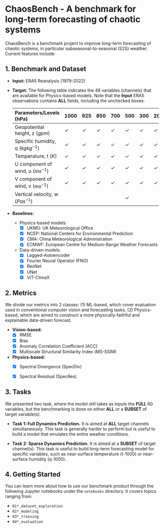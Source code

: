 # ChaosBench - A benchmark for long-term forecasting of chaotic systems
ChaosBench is a benchmark project to improve long-term forecasting of chaotic systems, in particular subseasonal-to-seasonal (S2S) weather. Current features include:

## 1. Benchmark and Dataset

- __Input:__ ERA5 Reanalysis (1979-2022)
    
- __Target:__ The following table indicates the 48 variables (channels) that are available for Physics-based models. Note that the __Input__ ERA5 observations contains __ALL__ fields, including the unchecked boxes:
        
    Parameters/Levels (hPa) | 1000 | 925 | 850 | 700 | 500 | 300 | 200 | 100 | 50 | 10
    :---------------------- | :----| :---| :---| :---| :---| :---| :---| :---| :--| :-|
    Geopotential height, z ($gpm$) | &check; | &check; | &check; | &check; | &check; | &check; | &check; | &check; | &check; | &check; |  
    Specific humidity, q ($kg kg^{-1}$) | &check; | &check; | &check; | &check; | &check; | &check; | &check; | &nbsp; | &nbsp; | &nbsp; |  
    Temperature, t ($K$) | &check; | &check; | &check; | &check; | &check; | &check; | &check; | &check; | &check; | &check; | &check; |  
    U component of wind, u ($ms^{-1}$) | &check; | &check; | &check; | &check; | &check; | &check; | &check; | &check; | &check; | &check; |  
    V component of wind, v ($ms^{-1}$) | &check; | &check; | &check; | &check; | &check; | &check; | &check; | &check; | &check; | &check; |  
    Vertical velocity, w ($Pas^{-1}$) | &nbsp; | &nbsp; | &nbsp; | &nbsp; | &check; | &nbsp; | &nbsp; | &nbsp; | &nbsp; | &nbsp; |  
    
- __Baselines:__
    - Physics-based models:
        - [x] UKMO: UK Meteorological Office
        - [x] NCEP: National Centers for Environmental Prediction
        - [x] CMA: China Meteorological Administration
        - [x] ECMWF: European Centre for Medium-Range Weather Forecasts
    - Data-driven models:
        - [x] Lagged-Autoencoder
        - [x] Fourier Neural Operator (FNO)
        - [x] ResNet
        - [x] UNet
        - [x] ViT-ClimaX
        
## 2. Metrics
We divide our metrics into 2 classes: (1) ML-based, which cover evaluation used in conventional computer vision and forecasting tasks, (2) Physics-based, which are aimed to construct a more physically-faithful and explainable data-driven forecast.

- __Vision-based:__
    - [x] RMSE
    - [x] Bias
    - [x] Anomaly Correlation Coefficient (ACC)
    - [x] Multiscale Structural Similarity Index (MS-SSIM)
- __Physics-based:__
    - [x] Spectral Divergence (SpecDiv)
    - [x] Spectral Residual (SpecRes)


## 3. Tasks
We presented two task, where the model still takes as inputs the __FULL__ 60 variables, but the benchmarking is done on either __ALL__ or a __SUBSET__ of target variable(s).

- __Task 1: Full Dynamics Prediction.__
It is aimed at __ALL__ target channels simultaneously. This task is generally harder to perform but is useful to build a model that emulates the entire weather conditions.

- __Task 2: Sparse Dynamics Prediction.__
It is aimed at a __SUBSET__ of target channel(s). This task is useful to build long-term forecasting model for specific variables, such as near-surface temperature (t-1000) or near-surface humidity (q-1000). 

## 4. Getting Started
You can learn more about how to use our benchmark product through the following Jupyter notebooks under the `notebooks` directory. It covers topics ranging from:
- `01*_dataset_exploration`
- `02*_modeling`
- `03*_training`
- `04*_evaluation`

